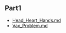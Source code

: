 ## Part1

- [Head_Heart_Hands.md](Part1/Head_Heart_Hands.md)
- [Vax_Problem.md](Part1/Vax_Problem.md)
